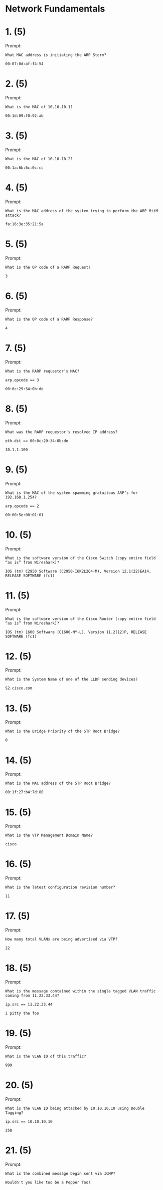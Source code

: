 # Network Fundamentals

# 1. (5)
Prompt:
```
What MAC address is initiating the ARP Storm?
```

```
00:07:0d:af:f4:54
```

# 2. (5)
Prompt:
```
What is the MAC of 10.10.10.1?
```

```
00:1d:09:f0:92:ab
```

# 3. (5)
Prompt:
```
What is the MAC of 10.10.10.2?
```

```
00:1a:6b:6c:0c:cc
```

# 4. (5)
Prompt:
```
What is the MAC address of the system trying to perform the ARP MitM attack?
```

```
fa:16:3e:35:21:5a
```

# 5. (5)
Prompt:
```
What is the OP code of a RARP Request?
```

```
3
```

# 6. (5)
Prompt:
```
What is the OP code of a RARP Response?
```

```
4
```

# 7. (5)
Prompt:
```
What is the RARP requestor’s MAC?
```

```
arp.opcode == 3
```

```
00:0c:29:34:0b:de
```

# 8. (5)
Prompt:
```
What was the RARP requestor’s resolved IP address?
```

```
eth.dst == 00:0c:29:34:0b:de
```

```
10.1.1.100
```

# 9. (5)
Prompt:
```
What is the MAC of the system spamming gratuitous ARP’s for 192.168.1.254?
```

```
arp.opcode == 2
```

```
00:00:5e:00:01:01
```

# 10. (5)
Prompt:
```
What is the software version of the Cisco Switch (copy entire field “as is” from Wireshark)?
```

```
IOS (tm) C2950 Software (C2950-I6K2L2Q4-M), Version 12.1(22)EA14, RELEASE SOFTWARE (fc1)
```

# 11. (5)
Prompt:
```
What is the software version of the Cisco Router (copy entire field “as is” from Wireshark)?
```

```
IOS (tm) 1600 Software (C1600-NY-L), Version 11.2(12)P, RELEASE SOFTWARE (fc1)
```

# 12. (5)
Prompt:
```
What is the System Name of one of the LLDP sending devices?
```

```
S2.cisco.com
```

# 13. (5)
Prompt:
```
What is the Bridge Priority of the STP Root Bridge?
```

```
0
```

# 14. (5)
Prompt:
```
What is the MAC address of the STP Root Bridge?
```

```
00:1f:27:b4:7d:80
```

# 15. (5)
Prompt:
```
What is the VTP Management Domain Name?
```

```
cisco
```

# 16. (5)
Prompt:
```
What is the latest configuration revision number?
```

```
11
```

# 17. (5)
Prompt:
```
How many total VLANs are being advertised via VTP?
```

```
22
```

# 18. (5)
Prompt:
```
What is the message contained within the single tagged VLAN traffic coming from 11.22.33.44?
```

```
ip.src == 11.22.33.44
```

```
i pitty the foo
```

# 19. (5)
Prompt:
```
What is the VLAN ID of this traffic?
```

```
999
```

# 20. (5)
Prompt:
```
What is the VLAN ID being attacked by 10.10.10.10 using Double Tagging?
```

```
ip.src == 10.10.10.10
```

```
250
```

# 21. (5)
Prompt:
```
What is the combined message begin sent via ICMP?
```

```
Wouldn't you like too be a Pepper Too!
```
